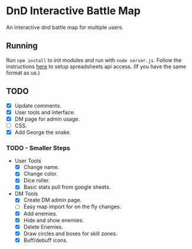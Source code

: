 # DnD Interactive Battle Map
An interactive dnd battle map for multiple users.

## Running
Run `npm install` to init modules and run with `node server.js`.
Follow the instructions [here](https://developers.google.com/sheets/api/quickstart/nodejs) to setup spreadsheets api access. (If you have the same format as us.)

## TODO
 - [x] Update comments.
 - [x] User tools and interface.
 - [x] DM page for admin usage.
 - [ ] CSS.
 - [x] Add George the snake.

### TODO - Smaller Steps
 - User Tools
   - [x] Change name.
   - [x] Change color.
   - [x] Dice roller.
   - [x] Basic stats pull from google sheets.
 - DM Tools
   - [x] Create DM admin page.
   - [ ] Easy map import for on the fly changes.
   - [x] Add enemies.
   - [x] Hide and show enemies.
   - [x] Delete Enemies.
   - [x] Draw circles and boxes for skill zones.
   - [x] Buff/debuff icons.
